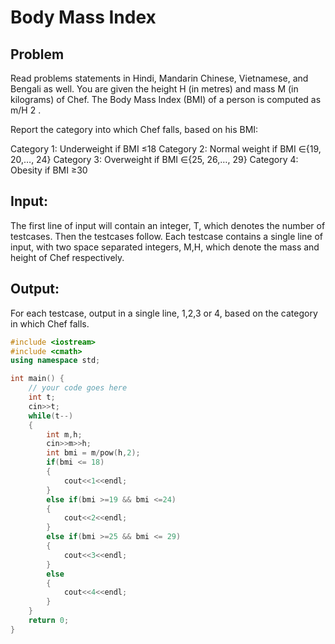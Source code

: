 # Body Mass Index
## Problem
Read problems statements in Hindi, Mandarin Chinese, Vietnamese, and Bengali as well.
You are given the height H (in metres) and mass M (in kilograms) of Chef. The Body Mass Index (BMI) of a person is computed as m/H 2 .

Report the category into which Chef falls, based on his BMI:

Category 1: Underweight if BMI ≤18
Category 2: Normal weight if BMI ∈{19, 20,…, 24}
Category 3: Overweight if BMI ∈{25, 26,…, 29}
Category 4: Obesity if BMI ≥30
## Input:

The first line of input will contain an integer, T, which denotes the number of testcases. Then the testcases follow.
Each testcase contains a single line of input, with two space separated integers, M,H, which denote the mass and height of Chef respectively.
## Output: 
For each testcase, output in a single line, 1,2,3 or 4, based on the category in which Chef falls.

```cpp
#include <iostream>
#include <cmath>
using namespace std;

int main() {
	// your code goes here
	int t;
	cin>>t;
	while(t--)
	{
	    int m,h;
	    cin>>m>>h;
	    int bmi = m/pow(h,2);
	    if(bmi <= 18)
	    {
	        cout<<1<<endl;
	    }
	    else if(bmi >=19 && bmi <=24)
	    {
	        cout<<2<<endl;
	    }
	    else if(bmi >=25 && bmi <= 29)
	    {
	        cout<<3<<endl;
	    }
	    else
	    {
	        cout<<4<<endl;
	    }
	}
	return 0;
}
```
